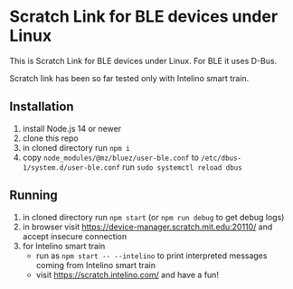 # Scratch Link for BLE devices under Linux

This is Scratch Link for BLE devices under Linux. For BLE it uses D-Bus.

Scratch link has been so far tested only with Intelino smart train.

## Installation

1. install Node.js 14 or newer
1. clone this repo
1. in cloned directory run `npm i`
1. copy `node_modules/@mz/bluez/user-ble.conf` to `/etc/dbus-1/system.d/user-ble.conf` run `sudo systemctl reload dbus`

## Running

1. in cloned directory run `npm start` (or `npm run debug` to get debug logs)
1. in browser visit https://device-manager.scratch.mit.edu:20110/ and accept insecure connection
1. for Intelino smart train
   - run as `npm start -- --intelino` to print interpreted messages coming from Intelino smart train
   - visit https://scratch.intelino.com/ and have a fun!

